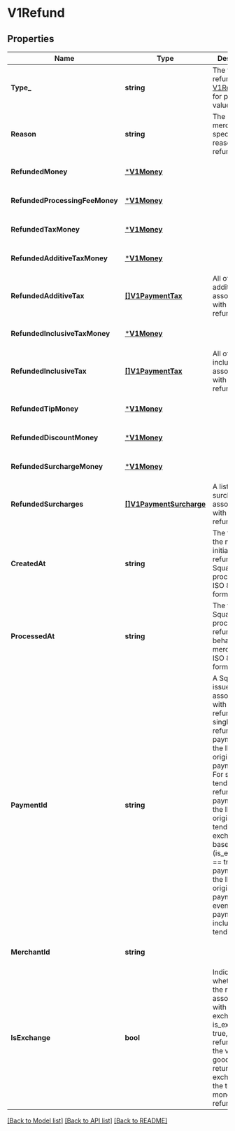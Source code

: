 # V1Refund

## Properties
Name | Type | Description | Notes
------------ | ------------- | ------------- | -------------
**Type_** | **string** | The type of refund See [V1RefundType](#type-v1refundtype) for possible values | [optional] [default to null]
**Reason** | **string** | The merchant-specified reason for the refund. | [optional] [default to null]
**RefundedMoney** | [***V1Money**](V1Money.md) |  | [optional] [default to null]
**RefundedProcessingFeeMoney** | [***V1Money**](V1Money.md) |  | [optional] [default to null]
**RefundedTaxMoney** | [***V1Money**](V1Money.md) |  | [optional] [default to null]
**RefundedAdditiveTaxMoney** | [***V1Money**](V1Money.md) |  | [optional] [default to null]
**RefundedAdditiveTax** | [**[]V1PaymentTax**](V1PaymentTax.md) | All of the additive taxes associated with the refund. | [optional] [default to null]
**RefundedInclusiveTaxMoney** | [***V1Money**](V1Money.md) |  | [optional] [default to null]
**RefundedInclusiveTax** | [**[]V1PaymentTax**](V1PaymentTax.md) | All of the inclusive taxes associated with the refund. | [optional] [default to null]
**RefundedTipMoney** | [***V1Money**](V1Money.md) |  | [optional] [default to null]
**RefundedDiscountMoney** | [***V1Money**](V1Money.md) |  | [optional] [default to null]
**RefundedSurchargeMoney** | [***V1Money**](V1Money.md) |  | [optional] [default to null]
**RefundedSurcharges** | [**[]V1PaymentSurcharge**](V1PaymentSurcharge.md) | A list of all surcharges associated with the refund. | [optional] [default to null]
**CreatedAt** | **string** | The time when the merchant initiated the refund for Square to process, in ISO 8601 format. | [optional] [default to null]
**ProcessedAt** | **string** | The time when Square processed the refund on behalf of the merchant, in ISO 8601 format. | [optional] [default to null]
**PaymentId** | **string** | A Square-issued ID associated with the refund. For single-tender refunds, payment_id is the ID of the original payment ID. For split-tender refunds, payment_id is the ID of the original tender. For exchange-based refunds (is_exchange &#x3D;&#x3D; true), payment_id is the ID of the original payment ID even if the payment includes other tenders. | [optional] [default to null]
**MerchantId** | **string** |  | [optional] [default to null]
**IsExchange** | **bool** | Indicates whether or not the refund is associated with an exchange. If is_exchange is true, the refund reflects the value of goods returned in the exchange not the total money refunded. | [optional] [default to null]

[[Back to Model list]](../README.md#documentation-for-models) [[Back to API list]](../README.md#documentation-for-api-endpoints) [[Back to README]](../README.md)

